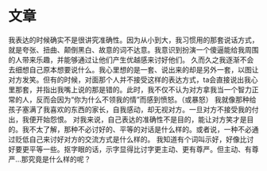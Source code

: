 # 文章


我表达的时候确实不是很讲究准确性。因为从小到大，我习惯用的那套说话方式，就是夸张、扭曲、颠倒黑白、故意的词不达意。我意识到扮演一个傻逼能给我周围的人带来乐趣，并能够通过让他们产生优越感来讨好他们。
久而久之我逐渐不会去细想自己原本想要说什么。我心里想的是一套、说出来的却是另外一套，以图让对方发笑。但有的时候，对面那个人并不接受这样的表达方式，ta会直接说出我心里那套，并指出我嘴上说的那是错的。此时，我不仅不认为对方拿我当一个智力正常的人，反而会因为“你为什么不领我的情”而感到愤怒。（或暴怒）
我就像那种给孩子塞满了我喜欢的东西的家长，自我感动，却无视对方。一旦对方不接受我的付出，我便开始怨恨。
对我来说，自己表达的准确性不是目的，能让对方笑才是目的。我不太了解，那种不必讨好的、平等的对话是什么样的。或者说，一种不必通过贬低自己来讨好对方的交流方式是什么样的。
我知道有个词叫示好，好像比讨好要更平等一些。抠字眼的话，示字显得比讨字更主动、更有尊严。但主动、有尊严…那究竟是什么样的呢？
